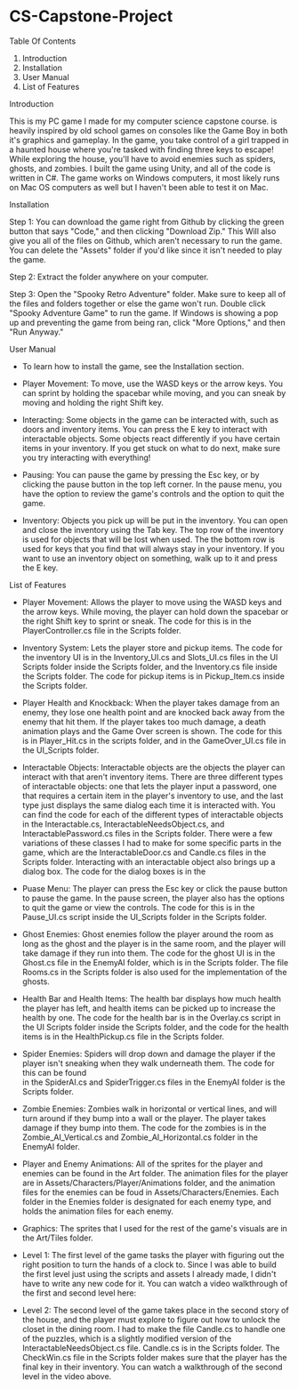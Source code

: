 # CS-Capstone-Project

Table Of Contents

1. Introduction
2. Installation
3. User Manual
4. List of Features


Introduction

This is my PC game I made for my computer science capstone course. is heavily inspired by old school games on consoles like the Game Boy in
both it's graphics and gameplay. In the game, you take control of a girl trapped in a haunted house where you're tasked with finding three keys 
to escape! While exploring the house, you'll have to avoid enemies such as spiders, ghosts, and zombies. I built the game using Unity, and all of 
the code is written in C#. The game works on Windows computers, it most likely runs on Mac OS computers as well but I haven't been able to test it
on Mac.


Installation

Step 1: You can download the game right from Github by clicking the green button that says "Code," and then clicking "Download Zip." This 
        Will also give you all of the files on Github, which aren't necessary to run the game. You can delete the "Assets" folder if you'd 
        like since it isn't needed to play the game.
        
Step 2: Extract the folder anywhere on your computer.

Step 3: Open the "Spooky Retro Adventure" folder. Make sure to keep all of the files and folders together or else the game won't run.
        Double click "Spooky Adventure Game" to run the game. If Windows is showing a pop up and preventing the game from being ran,
        click "More Options," and then "Run Anyway."
        
        
User Manual
  
  - To learn how to install the game, see the Installation section.
  
  - Player Movement: To move, use the WASD keys or the arrow keys. You can sprint by holding the spacebar while moving, and you can 
                     sneak by moving and holding the right Shift key.
                     
  - Interacting:    Some objects in the game can be interacted with, such as doors and inventory items. You can press the E key to interact
                    with interactable objects. Some objects react differently if you have certain items in your inventory. If you get stuck 
                    on what to do next, make sure you try interacting with everything!
                 
  - Pausing:        You can pause the game by pressing the Esc key, or by clicking the pause button in the top left corner. In the pause menu, you 
                    have the option to review the game's controls and the option to quit the game.
             
  - Inventory:      Objects you pick up will be put in the inventory. You can open and close the inventory using the Tab key. The top row of the 
                    inventory is used for objects that will be lost when used. The the bottom row is used for keys that you find that will always
                    stay in your inventory. If you want to use an inventory object on something, walk up to it and press the E key.
                    
          
List of Features

  - Player Movement: Allows the player to move using the WASD keys and the arrow keys. While moving, the player can hold down the spacebar or the
                     right Shift key to sprint or sneak. The code for this is in the PlayerController.cs file in the Scripts folder.
                     
  - Inventory System: Lets the player store and pickup items. The code for the inventory UI is in the Inventory_UI.cs and Slots_UI.cs files in the UI Scripts
                      folder inside the Scripts folder, and the Inventory.cs file inside the Scripts folder. The code for pickup items is in Pickup_Item.cs
                      inside the Scripts folder.
                      
  - Player Health and Knockback: When the player takes damage from an enemy, they lose one health point and are knocked back away from the enemy that hit them.
                                 If the player takes too much damage, a death animation plays and the Game Over screen is shown. The code for this is in 
                                 Player_Hit.cs in the scripts folder, and in the GameOver_UI.cs file in the UI_Scripts folder.
                                 
  - Interactable Objects: Interactable objects are the objects the player can interact with that aren't inventory items. There are three different types of
                          interactable objects: one that lets the player input a password, one that requires a certain item in the player's inventory to use,
                          and the last type just displays the same dialog each time it is interacted with. You can find the code for each of the different types
                          of interactable objects in the Interactable.cs, InteractableNeedsObject.cs, and InteractablePassword.cs files in the Scripts folder.
                          There were a few variations of these classes I had to make for some specific parts in the game, which are the InteractableDoor.cs and
                          Candle.cs files in the Scripts folder. Interacting with an interactable object also brings up a dialog box. The code for the dialog boxes
                          is in the 
                          
  - Puase Menu: The player can press the Esc key or click the pause button to pause the game. In the pause screen, the player also has the options to quit
                the game or view the controls. The code for this is in the Pause_UI.cs script inside the UI_Scripts folder in the Scripts folder.
                
  - Ghost Enemies: Ghost enemies follow the player around the room as long as the ghost and the player is in the same room, and the player will take damage if they
                   run into them. The code for the ghost UI is in the Ghost.cs file in the EnemyAI folder, which is in the Scripts folder. The file Rooms.cs in the                        Scripts folder is also used for the implementation of the ghosts.
    
  - Health Bar and Health Items: The health bar displays how much health the player has left, and health items can be picked up to increase the health by one.
                                 The code for the health bar is in the Overlay.cs script in the UI Scripts folder inside the Scripts folder, and the code for
                                 the health items is in the HealthPickup.cs file in the Scripts folder.
                                 
  - Spider Enemies: Spiders will drop down and damage the player if the player isn't sneaking when they walk underneath them. The code for this can be found\
                    in the SpiderAI.cs and SpiderTrigger.cs files in the EnemyAI folder is the Scripts folder. 
                    
  - Zombie Enemies: Zombies walk in horizontal or vertical lines, and will turn around if they bump into a wall or the player. The player takes damage if they
                    bump into them. The code for the zombies is in the Zombie_AI_Vertical.cs and Zombie_AI_Horizontal.cs folder in the EnemyAI folder.
                    
  - Player and Enemy Animations: All of the sprites for the player and enemies can be found in the Art folder. The animation files for the player are in 
                                 Assets/Characters/Player/Animations folder, and the animation files for the enemies can be foud in Assets/Characters/Enemies.
                                 Each folder in the Enemies folder is designated for each enemy type, and holds the animation files for each enemy.
                                 
  - Graphics: The sprites that I used for the rest of the game's visuals are in the Art/Tiles folder.

  - Level 1: The first level of the game tasks the player with figuring out the right position to turn the hands of a clock to. Since I was able to build the 
             first level just using the scripts and assets I already made, I didn't have to write any new code for it. You can watch a video walkthrough of 
             the first and second level here: 
             
  - Level 2: The second level of the game takes place in the second story of the house, and the player must explore to figure out how to unlock the closet in
             the dining room. I had to make the file Candle.cs to handle one of the puzzles, which is a slightly modified version of the InteractableNeedsObject.cs
             file. Candle.cs is in the Scripts folder. The CheckWin.cs file in the Scripts folder makes sure that the player has the final key in their inventory.
             You can watch a walkthrough of the second level in the video above.
    
  


       
